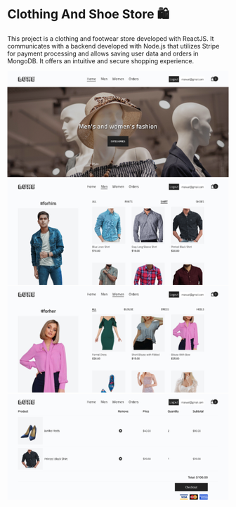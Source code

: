 # Clothing And Shoe Store 🛍️

This project is a clothing and footwear store developed with ReactJS. It communicates with a backend developed with Node.js that utilizes Stripe for payment processing and allows saving user data and orders in MongoDB. It offers an intuitive and secure shopping experience.

![](public/store-home.png)
![](public/store-men.png)
![](public/store-women.png)
![](public/store-selected.png)
